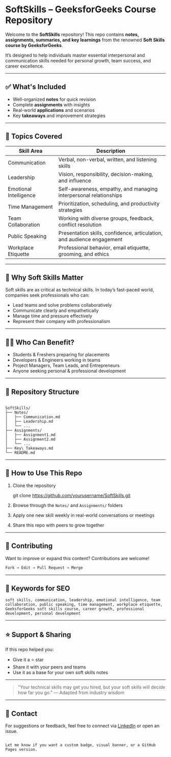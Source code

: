 # SoftSkills – GeeksforGeeks Course Repository

Welcome to the **SoftSkills** repository! This repo contains **notes, assignments, summaries, and key learnings** from the renowned **Soft Skills course by GeeksforGeeks**.

It’s designed to help individuals master essential interpersonal and communication skills needed for personal growth, team success, and career excellence.

---

## ✅ What's Included

- Well-organized **notes** for quick revision  
- Complete **assignments** with insights  
- Real-world **applications** and scenarios  
- Key **takeaways** and improvement strategies  

---

## 💼 Topics Covered

| Skill Area              | Description                                                                 |
|-------------------------|-----------------------------------------------------------------------------|
| Communication           | Verbal, non-verbal, written, and listening skills                          |
| Leadership              | Vision, responsibility, decision-making, and influence                     |
| Emotional Intelligence  | Self-awareness, empathy, and managing interpersonal relationships          |
| Time Management         | Prioritization, scheduling, and productivity strategies                     |
| Team Collaboration      | Working with diverse groups, feedback, conflict resolution                 |
| Public Speaking         | Presentation skills, confidence, articulation, and audience engagement     |
| Workplace Etiquette     | Professional behavior, email etiquette, grooming, and ethics               |

---

## 🎯 Why Soft Skills Matter

Soft skills are as critical as technical skills. In today’s fast-paced world, companies seek professionals who can:

- Lead teams and solve problems collaboratively  
- Communicate clearly and empathetically  
- Manage time and pressure effectively  
- Represent their company with professionalism  

---

## 🧑‍💻 Who Can Benefit?

- Students & Freshers preparing for placements  
- Developers & Engineers working in teams  
- Project Managers, Team Leads, and Entrepreneurs  
- Anyone seeking personal & professional development  

---

## 📂 Repository Structure

```

SoftSkills/
├── Notes/
│   ├── Communication.md
│   ├── Leadership.md
│   └── ...
├── Assignments/
│   ├── Assignment1.md
│   ├── Assignment2.md
│   └── ...
├── Key\_Takeaways.md
└── README.md

````

---

## 🚀 How to Use This Repo

1. Clone the repository  

   git clone https://github.com/yourusername/SoftSkills.git

2. Browse through the `Notes/` and `Assignments/` folders
3. Apply one new skill weekly in real-world conversations or meetings
4. Share this repo with peers to grow together

---

## 🤝 Contributing

Want to improve or expand this content? Contributions are welcome!

```bash
Fork → Edit → Pull Request → Merge
```

---

## 📌 Keywords for SEO

```
soft skills, communication, leadership, emotional intelligence, team collaboration, public speaking, time management, workplace etiquette, GeeksforGeeks soft skills course, career growth, professional development, personal development
```

---

## ⭐ Support & Sharing

If this repo helped you:

* Give it a ⭐ star
* Share it with your peers and teams
* Use it as a base for your own soft skills notes

---

> "Your technical skills may get you hired, but your soft skills will decide how far you go."
> — Adapted from industry wisdom

---

## 📧 Contact

For suggestions or feedback, feel free to connect via [LinkedIn](https://www.linkedin.com/in/kishoreramm/) or open an issue.

```

Let me know if you want a custom badge, visual banner, or a GitHub Pages version.
```
